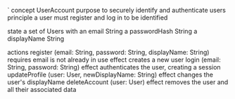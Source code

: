 `
concept UserAccount
purpose to securely identify and authenticate users
principle a user must register and log in to be identified

state
  a set of Users with
    an email String
    a passwordHash String
    a displayName String

actions
  register (email: String, password: String, displayName: String)
    requires email is not already in use
    effect creates a new user
  login (email: String, password: String)
    effect authenticates the user, creating a session
  updateProfile (user: User, newDisplayName: String)
    effect changes the user's displayName
  deleteAccount (user: User)
    effect removes the user and all their associated data
